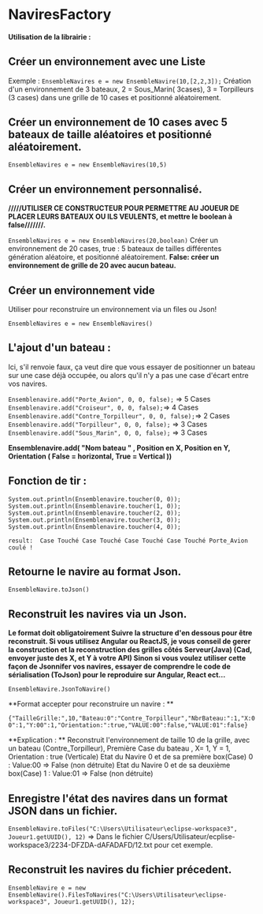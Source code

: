 # NaviresFactory


#### Utilisation de la librairie :

## Créer un environnement avec une Liste
Exemple :
`EnsembleNavires e = new EnsembleNavire(10,[2,2,3]);` 
Création d'un environnement de 3 bateaux, 2 = Sous_Marin( 3cases), 3 = Torpilleurs (3 cases) dans une grille de 10 cases  et positionné aléatoirement.

## Créer un environnement  de 10 cases avec 5 bateaux de taille aléatoires et positionné aléatoirement.
`EnsembleNavires e = new EnsembleNavires(10,5)` 

## Créer un environnement personnalisé.
**/////UTILISER CE CONSTRUCTEUR POUR PERMETTRE AU JOUEUR DE PLACER LEURS BATEAUX OU ILS VEULENTS, et mettre le boolean à false///////.**

`EnsembleNavires e = new EnsembleNavires(20,boolean)` 
Créer un environnement de 20 cases, true : 5 bateaux de tailles différentes génération aléatoire, et positionné aléatoirement.
**False: créer un environnement de grille de 20 avec aucun bateau.**

## Créer un environnement vide
Utiliser pour reconstruire un environnement via un files ou Json! 

`EnsembleNavires e = new EnsembleNavires()` 


## L'ajout d'un bateau : 
Ici, s'il renvoie faux, ça veut dire que vous essayer de positionner un bateau sur une case déjà occupée, ou alors qu'il n'y a pas une case d'écart entre vos navires.

`Ensemblenavire.add("Porte_Avion", 0, 0, false);` => 5 Cases
`Ensemblenavire.add("Croiseur", 0, 0, false);`=> 4 Cases
`Ensemblenavire.add("Contre_Torpilleur", 0, 0, false);`=> 2 Cases
`Ensemblenavire.add("Torpilleur", 0, 0, false);` => 3 Cases
`Ensemblenavire.add("Sous_Marin", 0, 0, false);` => 3 Cases
	
**Ensemblenavire.add( "Nom bateau " , Position en X, Position en Y, Orientation ( False = horizontal, True = Vertical ))**
		
## Fonction de tir : 

`System.out.println(Ensemblenavire.toucher(0, 0)); `
`System.out.println(Ensemblenavire.toucher(1, 0)); `
`System.out.println(Ensemblenavire.toucher(2, 0)); `
`System.out.println(Ensemblenavire.toucher(3, 0)); `
`System.out.println(Ensemblenavire.toucher(4, 0)); `
    
`result: 
Case Touché
Case Touché
Case Touché
Case Touché
Porte_Avion coulé !
`

## Retourne le navire au format Json.
`EnsembleNavire.toJson()` 


##  Reconstruit les navires via un Json.
**Le format doit obligatoirement Suivre la structure d'en dessous pour être reconstruit.
Si vous utilisez Angular ou ReactJS, je vous conseil de gerer la construction et la reconstruction des grilles côtés Serveur(Java) (Cad, envoyer juste des X, et Y à votre API)
Sinon si vous voulez utiliser cette façon de Jsonnifer vos navires, essayer de comprendre le code de sérialisation (ToJson) pour le reproduire sur Angular, React ect...**

`EnsembleNavire.JsonToNavire()`

**Format accepter pour reconstruire un navire : **

`{"TailleGrille:",10,"Bateau:0":"Contre_Torpilleur","NbrBateau:":1,"X:00":1,"Y:00":1,"Orientation:":true,"VALUE:00":false,"VALUE:01":false}`

**Explication : **
Reconstruit l'environnement de taille 10 de la grille, avec un bateau (Contre_Torpilleur), Première Case du bateau , X= 1, Y = 1, Orientation : true (Verticale)
Etat du Navire 0 et de sa première box(Case) 0 : Value:00 => False (non détruite)
Etat du Navire 0 et de sa deuxième box(Case) 1 :  Value:01 => False (non détruite)


## Enregistre l'état des navires dans un format JSON dans un fichier. 
`EnsembleNavire.toFiles("C:\Users\Utilisateur\eclipse-workspace3", Joueur1.getUUID(), 12)` => 
Dans le fichier C/Users/Utilisateur/ecplise-workspace3/2234-DFZDA-dAFADAFD/12.txt pour cet exemple.

## Reconstruit les navires du fichier précedent.
`EnsembleNavire e = new EnsembleNavire().FilesToNavires("C:\Users\Utilisateur\eclipse-workspace3", Joueur1.getUUID(), 12);` 
